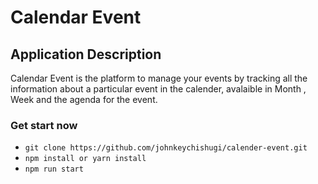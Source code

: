 # Calendar Event
## Application Description

Calendar Event is the platform to manage your events by tracking all the information about a particular event in the calender, avalaible in Month , Week and the agenda for the event.
### Get start now

- `git clone https://github.com/johnkeychishugi/calender-event.git`
- `npm install or yarn install`
- `npm run start`

